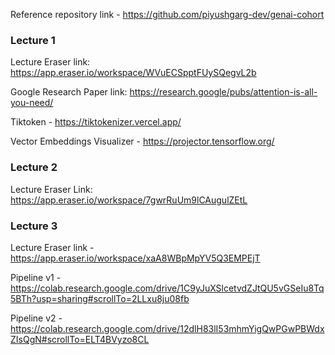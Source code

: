 Reference repository link - https://github.com/piyushgarg-dev/genai-cohort

### Lecture 1

Lecture Eraser link: https://app.eraser.io/workspace/WVuECSpptFUySQegvL2b

Google Research Paper link: https://research.google/pubs/attention-is-all-you-need/

Tiktoken - https://tiktokenizer.vercel.app/

Vector Embeddings Visualizer - https://projector.tensorflow.org/

### Lecture 2

Lecture Eraser Link: https://app.eraser.io/workspace/7gwrRuUm9lCAugulZEtL

### Lecture 3

Lecture Eraser link - https://app.eraser.io/workspace/xaA8WBpMpYV5Q3EMPEjT

Pipeline v1 - https://colab.research.google.com/drive/1C9yJuXSlcetvdZJtQU5vGSeIu8Tq5BTh?usp=sharing#scrollTo=2LLxu8ju08fb

Pipeline v2 - https://colab.research.google.com/drive/12dlH83lI53mhmYigQwPGwPBWdxZIsQgN#scrollTo=ELT4BVyzo8CL
